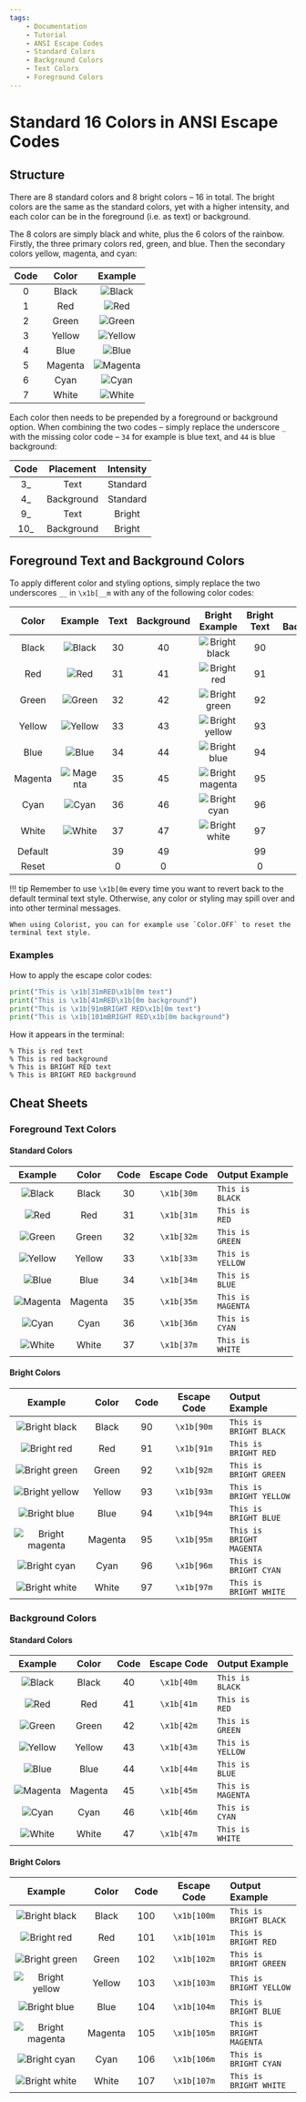 ```yaml
---
tags:
    - Documentation
    - Tutorial
    - ANSI Escape Codes
    - Standard Colors
    - Background Colors
    - Text Colors
    - Foreground Colors
---
```


# Standard 16 Colors in ANSI Escape Codes
## Structure
There are 8 standard colors and 8 bright colors – 16 in total. The bright colors are the same as the standard colors, yet with a higher intensity, and each color can be in the foreground (i.e. as text) or background.

The 8 colors are simply black and white, plus the 6 colors of the rainbow. Firstly, the three primary colors red, green, and blue. Then the secondary colors yellow, magenta, and cyan:

| Code | Color   | Example |
| :--: | :-----: | :-----: |
| 0    | Black   | ![Black](../assets/images/colors/black_16x16.png) |
| 1    | Red     | ![Red](../assets/images/colors/red_16x16.png) |
| 2    | Green   | ![Green](../assets/images/colors/green_16x16.png) |
| 3    | Yellow  | ![Yellow](../assets/images/colors/yellow_16x16.png) |
| 4    | Blue    | ![Blue](../assets/images/colors/blue_16x16.png) |
| 5    | Magenta | ![Magenta](../assets/images/colors/magenta_16x16.png) |
| 6    | Cyan    | ![Cyan](../assets/images/colors/cyan_16x16.png) |
| 7    | White   | ![White](../assets/images/colors/white_16x16.png) |

Each color then needs to be prepended by a foreground or background option. When combining the two codes – simply replace the underscore `_` with the missing color code – `34` for example is blue text, and `44` is blue background:

| Code | Placement  | Intensity |
| :--: | :--------: | :-------: |
| 3_   | Text       | Standard  |
| 4_   | Background | Standard  |
| 9_   | Text       | Bright    |
| 10_  | Background | Bright    |

## Foreground Text and Background Colors
To apply different color and styling options, simply replace the two underscores `__` in `\x1b[__m` with any of the following color codes:

| Color   | Example | Text | Background | Bright Example | Bright Text | Bright Background |
| :-----: | :-----: | :--: | :--------: | :------------: | :---------: | :---------------: |
| Black   | ![Black](../assets/images/colors/black_16x16.png)     | 30 | 40 | ![Bright black](../assets/images/colors/bright_black_16x16.png)     | 90 | 100 |
| Red     | ![Red](../assets/images/colors/red_16x16.png)         | 31 | 41 | ![Bright red](../assets/images/colors/bright_red_16x16.png)         | 91 | 101 |
| Green   | ![Green](../assets/images/colors/green_16x16.png)     | 32 | 42 | ![Bright green](../assets/images/colors/bright_green_16x16.png)     | 92 | 102 |
| Yellow  | ![Yellow](../assets/images/colors/yellow_16x16.png)   | 33 | 43 | ![Bright yellow](../assets/images/colors/bright_yellow_16x16.png)   | 93 | 103 |
| Blue    | ![Blue](../assets/images/colors/blue_16x16.png)       | 34 | 44 | ![Bright blue](../assets/images/colors/bright_blue_16x16.png)       | 94 | 104 |
| Magenta | ![Magenta](../assets/images/colors/magenta_16x16.png) | 35 | 45 | ![Bright magenta](../assets/images/colors/bright_magenta_16x16.png) | 95 | 105 |
| Cyan    | ![Cyan](../assets/images/colors/cyan_16x16.png)       | 36 | 46 | ![Bright cyan](../assets/images/colors/bright_cyan_16x16.png)       | 96 | 106 |
| White   | ![White](../assets/images/colors/white_16x16.png)     | 37 | 47 | ![Bright white](../assets/images/colors/bright_white_16x16.png)     | 97 | 107 |
| Default | | 39 | 49 | |  99 | 109 |
| Reset   | | 0 | 0 | | 0 | 0 |

!!! tip
    Remember to use `\x1b[0m` every time you want to revert back to the default terminal text style. Otherwise, any color or styling may spill over and into other terminal messages.

    When using Colorist, you can for example use `Color.OFF` to reset the terminal text style.

### Examples
How to apply the escape color codes:

```python
print("This is \x1b[31mRED\x1b[0m text")
print("This is \x1b[41mRED\x1b[0m background")
print("This is \x1b[91mBRIGHT RED\x1b[0m text")
print("This is \x1b[101mBRIGHT RED\x1b[0m background")
```

How it appears in the terminal:

<pre><code>% This is <span class="fg-red">red</span> text
% This is <span class="bg-red">red</span> background
% This is <span class="fg-bright-red">BRIGHT RED</span> text
% This is <span class="bg-bright-red">BRIGHT RED</span> background</code></pre>

## Cheat Sheets
### Foreground Text Colors
#### Standard Colors
| Example | Color | Code | Escape Code | Output Example |
| :-----: | :---: | :--: | :---------: | :------------- |
| ![Black](../assets/images/colors/black_16x16.png)     | Black   | 30 | `\x1b[30m` | <code>This is <span class="fg-black">BLACK</span></code> |
| ![Red](../assets/images/colors/red_16x16.png)         | Red     | 31 | `\x1b[31m` | <code>This is <span class="fg-red">RED</span></code> |
| ![Green](../assets/images/colors/green_16x16.png)     | Green   | 32 | `\x1b[32m` | <code>This is <span class="fg-green">GREEN</span></code> |
| ![Yellow](../assets/images/colors/yellow_16x16.png)   | Yellow  | 33 | `\x1b[33m` | <code>This is <span class="fg-yellow">YELLOW</span></code> |
| ![Blue](../assets/images/colors/blue_16x16.png)       | Blue    | 34 | `\x1b[34m` | <code>This is <span class="fg-blue">BLUE</span></code> |
| ![Magenta](../assets/images/colors/magenta_16x16.png) | Magenta | 35 | `\x1b[35m` | <code>This is <span class="fg-magenta">MAGENTA</span></code> |
| ![Cyan](../assets/images/colors/cyan_16x16.png)       | Cyan    | 36 | `\x1b[36m` | <code>This is <span class="fg-cyan">CYAN</span></code> |
| ![White](../assets/images/colors/white_16x16.png)     | White   | 37 | `\x1b[37m` | <code>This is <span class="fg-white">WHITE</span></code> |

#### Bright Colors
| Example | Color   | Code | Escape Code | Output Example |
| :-----: | :-----: | :--: | :---------: | :------------- |
| ![Bright black](../assets/images/colors/bright_black_16x16.png)     | Black   | 90 | `\x1b[90m` | <code>This is <span class="fg-bright-black">BRIGHT BLACK</span></code> |
| ![Bright red](../assets/images/colors/bright_red_16x16.png)         | Red     | 91 | `\x1b[91m` | <code>This is <span class="fg-bright-red">BRIGHT RED</span></code> |
| ![Bright green](../assets/images/colors/bright_green_16x16.png)     | Green   | 92 | `\x1b[92m` | <code>This is <span class="fg-bright-green">BRIGHT GREEN</span></code> |
| ![Bright yellow](../assets/images/colors/bright_yellow_16x16.png)   | Yellow  | 93 | `\x1b[93m` | <code>This is <span class="fg-bright-yellow">BRIGHT YELLOW</span></code> |
| ![Bright blue](../assets/images/colors/bright_blue_16x16.png)       | Blue    | 94 | `\x1b[94m` | <code>This is <span class="fg-bright-blue">BRIGHT BLUE</span></code> |
| ![Bright magenta](../assets/images/colors/bright_magenta_16x16.png) | Magenta | 95 | `\x1b[95m` | <code>This is <span class="fg-bright-magenta">BRIGHT MAGENTA</span></code> |
| ![Bright cyan](../assets/images/colors/bright_cyan_16x16.png)       | Cyan    | 96 | `\x1b[96m` | <code>This is <span class="fg-bright-cyan">BRIGHT CYAN</span></code> |
| ![Bright white](../assets/images/colors/bright_white_16x16.png)     | White   | 97 | `\x1b[97m` | <code>This is <span class="fg-bright-white">BRIGHT WHITE</span></code> |

### Background Colors
#### Standard Colors
| Example | Color   | Code | Escape Code | Output Example |
| :-----: | :-----: | :--: | :---------: | :------------- |
| ![Black](../assets/images/colors/black_16x16.png)     | Black   | 40 | `\x1b[40m` | <code>This is <span class="bg-black">BLACK</span></code> |
| ![Red](../assets/images/colors/red_16x16.png)         | Red     | 41 | `\x1b[41m` | <code>This is <span class="bg-red">RED</span></code> |
| ![Green](../assets/images/colors/green_16x16.png)     | Green   | 42 | `\x1b[42m` | <code>This is <span class="bg-green">GREEN</span></code> |
| ![Yellow](../assets/images/colors/yellow_16x16.png)   | Yellow  | 43 | `\x1b[43m` | <code>This is <span class="bg-yellow">YELLOW</span></code> |
| ![Blue](../assets/images/colors/blue_16x16.png)       | Blue    | 44 | `\x1b[44m` | <code>This is <span class="bg-blue">BLUE</span></code> |
| ![Magenta](../assets/images/colors/magenta_16x16.png) | Magenta | 45 | `\x1b[45m` | <code>This is <span class="bg-magenta">MAGENTA</span></code> |
| ![Cyan](../assets/images/colors/cyan_16x16.png)       | Cyan    | 46 | `\x1b[46m` | <code>This is <span class="bg-cyan">CYAN</span></code> |
| ![White](../assets/images/colors/white_16x16.png)     | White   | 47 | `\x1b[47m` | <code>This is <span class="bg-white">WHITE</span></code> |

#### Bright Colors
| Example | Color   | Code | Escape Code | Output Example |
| :-----: | :-----: | :--: | :---------: | :------------- |
| ![Bright black](../assets/images/colors/bright_black_16x16.png)     | Black   | 100 | `\x1b[100m` | <code>This is <span class="bg-bright-black">BRIGHT BLACK</span></code> |
| ![Bright red](../assets/images/colors/bright_red_16x16.png)         | Red     | 101 | `\x1b[101m` | <code>This is <span class="bg-bright-red">BRIGHT RED</span></code> |
| ![Bright green](../assets/images/colors/bright_green_16x16.png)     | Green   | 102 | `\x1b[102m` | <code>This is <span class="bg-bright-green">BRIGHT GREEN</span></code> |
| ![Bright yellow](../assets/images/colors/bright_yellow_16x16.png)   | Yellow  | 103 | `\x1b[103m` | <code>This is <span class="bg-bright-yellow">BRIGHT YELLOW</span></code> |
| ![Bright blue](../assets/images/colors/bright_blue_16x16.png)       | Blue    | 104 | `\x1b[104m` | <code>This is <span class="bg-bright-blue">BRIGHT BLUE</span></code> |
| ![Bright magenta](../assets/images/colors/bright_magenta_16x16.png) | Magenta | 105 | `\x1b[105m` | <code>This is <span class="bg-bright-magenta">BRIGHT MAGENTA</span></code> |
| ![Bright cyan](../assets/images/colors/bright_cyan_16x16.png)       | Cyan    | 106 | `\x1b[106m` | <code>This is <span class="bg-bright-cyan">BRIGHT CYAN</span></code> |
| ![Bright white](../assets/images/colors/bright_white_16x16.png)     | White   | 107 | `\x1b[107m` | <code>This is <span class="bg-bright-white">BRIGHT WHITE</span></code> |
